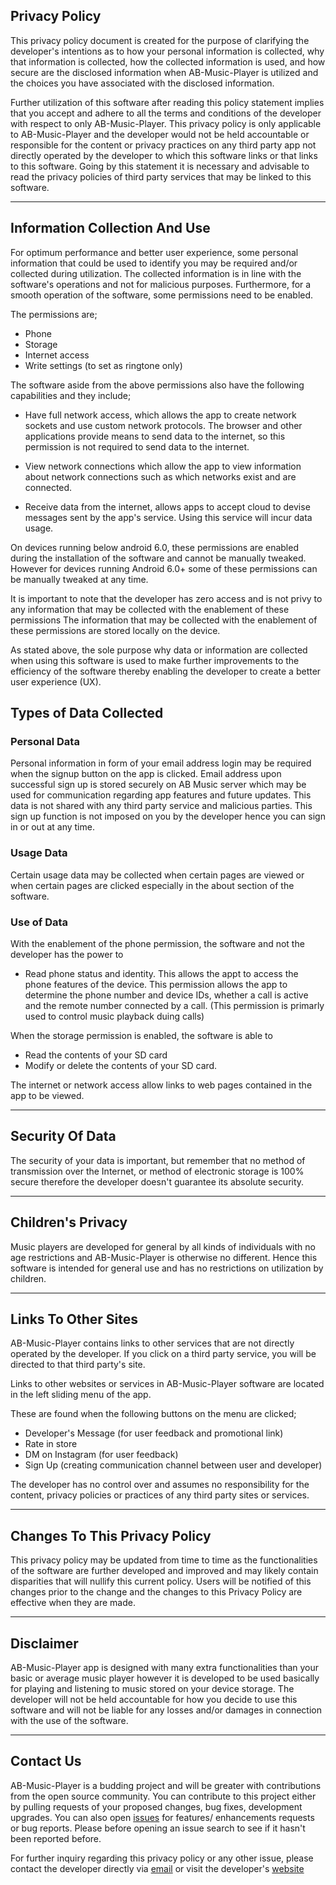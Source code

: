 ## Privacy Policy

This privacy policy document is created for the purpose of clarifying the developer's intentions as to how your personal information is collected, why that information is collected, how the collected information is used, and how secure are the disclosed information when AB-Music-Player is utilized and the choices you have associated with the disclosed information.

Further utilization of this software after reading this policy statement implies that you accept and adhere to all the terms and conditions of the developer with respect to only AB-Music-Player. This privacy policy is only applicable to AB-Music-Player and the developer would not be held accountable or responsible for the content or privacy practices on any third party app not directly operated by the developer to which this software links or that links to this software. Going by this statement it is necessary and advisable to read the privacy policies of third party services that may be linked to this software. <HR>

## Information Collection And Use

For optimum performance and better user experience, some personal information that could be used to identify you may be required and/or collected during utilization. The collected information is in line with the software's operations and not for malicious purposes. 
Furthermore, for a smooth operation of the software, some permissions need to be enabled. 

The permissions are;

- Phone
- Storage
- Internet access
- Write settings (to set as ringtone only)

 The software aside from the above permissions also have the following capabilities and they include;
 
- Have full network access, which allows the app to create network sockets and use custom network protocols. The browser and other applications provide means to send data to the internet, so this permission is not required to send data to the internet.
 
- View network connections which allow the app to view information about network connections such as which networks exist and are connected.
 
- Receive data from the internet, allows apps to accept cloud to devise messages sent by the app's service. Using this service will incur data usage.

On devices running below android 6.0, these permissions are enabled during the installation of the software and cannot be manually tweaked. However for devices running Android 6.0+ some of these permissions can be manually tweaked at any time.


It is important to note that the developer has zero access and is not privy to any information that may be collected with the enablement of these permissions The information that may be collected with the enablement of these permissions are stored locally on the device.

As stated above, the sole purpose why data or information are collected when using this software is used to make further improvements to the efficiency of the software thereby enabling the developer to create a better user experience (UX).

## Types of Data Collected

### Personal Data

Personal information in form of your email address login may be required when the signup button on the app is clicked. Email address upon successful sign up is stored securely on AB Music server which may be used for communication regarding app features and future updates. This data is not shared with any third party service and malicious parties. This sign up function is not imposed on you by the developer hence you can sign in or out at any time.

### Usage Data

Certain usage data may be collected when certain pages are viewed or when certain pages are clicked especially in the about section of the software. 

### Use of Data
    
With the enablement of the phone permission, the software and not the developer has the power to 

- Read phone status and identity. This allows the appt to access the phone features of the device. This permission allows the app to determine the phone number and device IDs, whether a call is active and the remote number connected by a call. (This permission is primarly used to control music playback duing calls)

When the storage permission is enabled, the software is able to
 
- Read the contents of your SD card
- Modify or delete the contents of your SD card.

The internet or network access allow links to web pages contained in the app to be viewed. <hr>

## Security Of Data

The security of your data is important, but remember that no method of transmission over the Internet, or method of electronic storage is 100% secure therefore the developer doesn't guarantee its absolute security. <hr>


## Children's Privacy

Music players are developed for general by all kinds of individuals with no age restrictions and AB-Music-Player is otherwise no different. Hence this software is intended for general use and has no restrictions on utilization by children. <hr>

## Links To Other Sites

AB-Music-Player contains links to other services that are not directly operated by the developer. If you click on a third party service, you will be directed to that third party's site.

Links to other websites or services in AB-Music-Player software are located in the left sliding menu of the app. 

These are found when the following buttons on the menu are clicked;

- Developer's Message (for user feedback and promotional link)
- Rate in store 
- DM on Instagram (for user feedback)
- Sign Up (creating communication channel between user and developer)

The developer has no control over and assumes no responsibility for the content, privacy policies or practices of any third party sites or services. <hr>

## Changes To This Privacy Policy

This privacy policy may be updated from time to time as the functionalities of the software are further developed and improved and may likely contain disparities that will nullify this current policy. Users will be notified of this changes prior to the change and the changes to this Privacy Policy are effective when they are made. <hr>
       
## Disclaimer   

AB-Music-Player app is designed with many extra functionalities than your basic or average music player however it is developed to be used basically for playing and listening to music stored on your device storage. The developer will not be held accountable for how you decide to use this software and will not be liable for any losses and/or damages in connection with the use of the software. <hr>


## Contact Us

AB-Music-Player is a budding project and will be greater with contributions from the open source community. You can contribute to this project either by pulling requests of your proposed changes, bug fixes, development upgrades. You can also open [issues](https://github.com/amit-bhandari/AB-Music-Player/issues) for features/ enhancements requests or bug reports.
Please before opening an issue search to see if it hasn't been reported before.

For further inquiry regarding this privacy policy or any other issue, please contact the developer directly via [email](amit.bhandari.c@gmail.com) or visit the developer's [website](http://thetechguru.in/)

